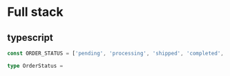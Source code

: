 # Full stack

## typescript

```ts
const ORDER_STATUS = ['pending', 'processing', 'shipped', 'completed', 'cancelled']

type OrderStatus = 

```
